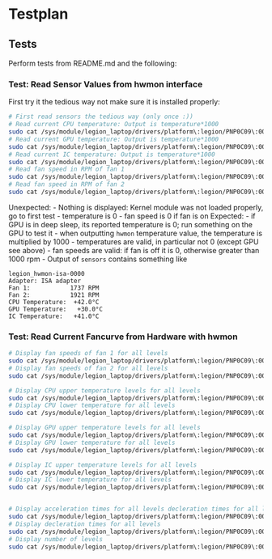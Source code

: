 # Testplan

## Tests
Perform tests from README.md and the following:


### Test: Read Sensor Values from hwmon interface
First try it the tedious way not make sure it is installed properly:
```bash
# First read sensors the tedious way (only once :))
# Read current CPU temperature: Output is temperature*1000
sudo cat /sys/module/legion_laptop/drivers/platform\:legion/PNP0C09\:00/hwmon/hwmon*/temp1_input
# Read current GPU temperature: Output is temperature*1000
sudo cat /sys/module/legion_laptop/drivers/platform\:legion/PNP0C09\:00/hwmon/hwmon*/temp2_input
# Read current IC temperature: Output is temperature*1000
sudo cat /sys/module/legion_laptop/drivers/platform\:legion/PNP0C09\:00/hwmon/hwmon*/temp3_input
# Read fan speed in RPM of fan 1
sudo cat /sys/module/legion_laptop/drivers/platform\:legion/PNP0C09\:00/hwmon/hwmon*/fan1_input
# Read fan speed in RPM of fan 2
sudo cat /sys/module/legion_laptop/drivers/platform\:legion/PNP0C09\:00/hwmon/hwmon*/fan2_input
```

Unexpected:
    - Nothing is displayed: Kernel module was not loaded properly, go to first test
    - temperature is 0
    - fan speed is 0 if fan is on
Expected:
    - if GPU is in deep sleep, its reported temperature is 0; run something on the GPU to test it
    - when outputting `hwmon` temperature value, the temperature is multiplied by 1000
    - temperatures are valid, in particular not 0 (except GPU see above)
    - fan speeds are valid: if fan is off it is 0, otherwise greater than 1000 rpm
    - Output of `sensors` contains something like
```text
legion_hwmon-isa-0000
Adapter: ISA adapter
Fan 1:           1737 RPM
Fan 2:           1921 RPM
CPU Temperature:  +42.0°C  
GPU Temperature:   +30.0°C  
IC Temperature:   +41.0°C  
```


### Test: Read Current Fancurve from Hardware with hwmon
```bash
# Display fan speeds of fan 1 for all levels
sudo cat /sys/module/legion_laptop/drivers/platform\:legion/PNP0C09\:00/hwmon/hwmon*/pwm1_auto_point*_pwm
# Display fan speeds of fan 2 for all levels
sudo cat /sys/module/legion_laptop/drivers/platform\:legion/PNP0C09\:00/hwmon/hwmon*/pwm2_auto_point*_pwm

# Display CPU upper temperature levels for all levels
sudo cat /sys/module/legion_laptop/drivers/platform\:legion/PNP0C09\:00/hwmon/hwmon*/pwm1_auto_point*_temp
# Display CPU lower temperature for all levels
sudo cat /sys/module/legion_laptop/drivers/platform\:legion/PNP0C09\:00/hwmon/hwmon*/pwm1_auto_point*_temp_hyst

# Display GPU upper temperature levels for all levels
sudo cat /sys/module/legion_laptop/drivers/platform\:legion/PNP0C09\:00/hwmon/hwmon*/pwm2_auto_point*_temp
# Display GPU lower temperature for all levels
sudo cat /sys/module/legion_laptop/drivers/platform\:legion/PNP0C09\:00/hwmon/hwmon*/pwm2_auto_point*_temp_hyst

# Display IC upper temperature levels for all levels
sudo cat /sys/module/legion_laptop/drivers/platform\:legion/PNP0C09\:00/hwmon/hwmon*/pwm3_auto_point*_temp
# Display IC lower temperature for all levels
sudo cat /sys/module/legion_laptop/drivers/platform\:legion/PNP0C09\:00/hwmon/hwmon*/pwm3_auto_point*_temp_hyst


# Display acceleration times for all levels decleration times for all levels
sudo cat /sys/module/legion_laptop/drivers/platform\:legion/PNP0C09\:00/hwmon/hwmon*/pwm1_auto_point*_accel
# Display decleration times for all levels
sudo cat /sys/module/legion_laptop/drivers/platform\:legion/PNP0C09\:00/hwmon/hwmon*/pwm1_auto_point*_decel
# Display number of levels
sudo cat /sys/module/legion_laptop/drivers/platform\:legion/PNP0C09\:00/hwmon/hwmon*/auto_points_size
```

